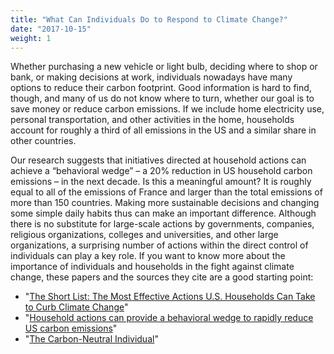 ```yaml
---
title: "What Can Individuals Do to Respond to Climate Change?"
date: "2017-10-15"
weight: 1
---
```

Whether purchasing a new vehicle or light bulb, deciding where to shop or bank, or making decisions at work, individuals nowadays have many options to reduce their carbon footprint. Good information is hard to find, though, and many of us do not know where to turn, whether our goal is to save money or reduce carbon emissions. If we include home electricity use, personal transportation, and other activities in the home, households account for roughly a third of all emissions in the US and a similar share in other countries.

Our research suggests that initiatives directed at household actions can achieve a “behavioral wedge” – a 20% reduction in US household carbon emissions – in the next decade.  Is this a meaningful amount?  It is roughly equal to all of the emissions of France and larger than the total emissions of more than 150 countries. Making more sustainable decisions and changing some simple daily habits thus can make an important difference. Although there is no substitute for large-scale actions by governments, companies, religious organizations, colleges and universities, and other large organizations, a surprising number of actions within the direct control of individuals can play a key role. If you want to know more about the importance of individuals and households in the fight against climate change, these papers and the sources they cite are a good starting point:

* "[The Short List: The Most Effective Actions U.S. Households Can Take to Curb Climate Change](http://www.environmentmagazine.org/archives/back%20issues/september-october%202008/gardner-stern-full.html)"
* "[Household actions can provide a behavioral wedge to rapidly reduce US carbon emissions](http://www.pnas.org/content/106/44/18452.abstract)"
* "[The Carbon-Neutral Individual](http://papers.ssrn.com/sol3/papers.cfm?abstract_id=1024159)"
